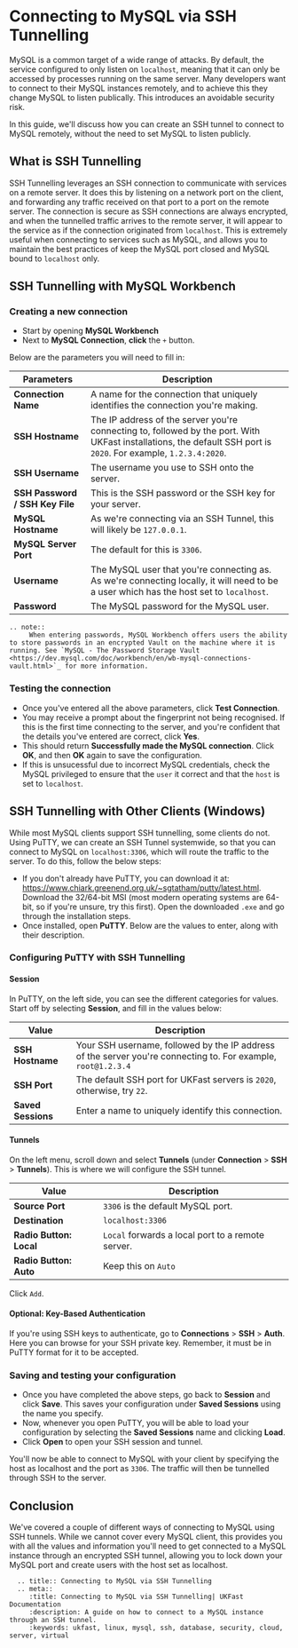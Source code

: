 # Connecting to MySQL via SSH Tunnelling

MySQL is a common target of a wide range of attacks. By default, the service configured to only listen on `localhost`, meaning that it can only be accessed by processes running on the same server. Many developers want to connect to their MySQL instances remotely, and to achieve this they change MySQL to listen publically. This introduces an avoidable security risk.

In this guide, we'll discuss how you can create an SSH tunnel to connect to MySQL remotely, without the need to set MySQL to listen publicly.

## What is SSH Tunnelling

SSH Tunnelling leverages an SSH connection to communicate with services on a remote server. It does this by listening on a network port on the client, and forwarding any traffic received on that port to a port on the remote server. The connection is secure as SSH connections are always encrypted, and when the tunnelled traffic arrives to the remote server, it will appear to the service as if the connection originated from `localhost`. This is extremely useful when connecting to services such as MySQL, and allows you to maintain the best practices of keep the MySQL port closed and MySQL bound to `localhost` only.

## SSH Tunnelling with MySQL Workbench

### Creating a new connection
- Start by opening **MySQL Workbench**
- Next to **MySQL Connection**, **click** the `+` button.

Below are the parameters you will need to fill in:

| Parameters | Description |
|-|-|
| **Connection Name** | A name for the connection that uniquely identifies the connection you're making. |
| **SSH Hostname** | The IP address of the server you're connecting to, followed by the port. With UKFast installations, the default SSH port is `2020`. For example, `1.2.3.4:2020`. |
| **SSH Username** | The username you use to SSH onto the server. |
| **SSH Password / SSH Key File** | This is the SSH password or the SSH key for your server. |
| **MySQL Hostname** | As we're connecting via an SSH Tunnel, this will likely be `127.0.0.1`. |
| **MySQL Server Port** | The default for this is `3306`. |
| **Username** | The MySQL user that you're connecting as. As we're connecting locally, it will need to be a user which has the host set to `localhost`.  |
| **Password** | The MySQL password for the MySQL user. |

```eval_rst
.. note::
     When entering passwords, MySQL Workbench offers users the ability to store passwords in an encrypted Vault on the machine where it is running. See `MySQL - The Password Storage Vault <https://dev.mysql.com/doc/workbench/en/wb-mysql-connections-vault.html>`_ for more information.
```

### Testing the connection
- Once you've entered all the above parameters, click **Test Connection**.
- You may receive a prompt about the fingerprint not being recognised. If this is the first time connecting to the server, and you're confident that the details you've entered are correct, click **Yes**.
- This should return **Successfully made the MySQL connection**. Click **OK**, and then **OK** again to save the configuration.
- If this is unsucessful due to incorrect MySQL credentials, check the MySQL privileged to ensure that the `user` it correct and that the `host` is set to `localhost`.

## SSH Tunnelling with Other Clients (Windows)
While most MySQL clients support SSH tunnelling, some clients do not. Using PuTTY, we can create an SSH Tunnel systemwide, so that you can connect to MySQL on `localhost:3306`, which will route the traffic to the server. To do this, follow the below steps:

- If you don't already have PuTTY, you can download it at: <https://www.chiark.greenend.org.uk/~sgtatham/putty/latest.html>. Download the 32/64-bit MSI (most modern operating systems are 64-bit, so if you're unsure, try this first). Open the downloaded `.exe` and go through the installation steps.
 - Once installed, open **PuTTY**. Below are the values to enter, along with their description.

 ### Configuring PuTTY with SSH Tunnelling

 #### Session
 In PuTTY, on the left side, you can see the different categories for values. Start off by selecting **Session**, and fill in the values below:

 | Value | Description |
|-|-|
| **SSH Hostname** | Your SSH username, followed by the IP address of the server you're connecting to. For example, `root@1.2.3.4` |
| **SSH Port** | The default SSH port for UKFast servers is `2020`, otherwise, try `22`. |
| **Saved Sessions** | Enter a name to uniquely identify this connection.  |

 #### Tunnels
 On the left menu, scroll down and select **Tunnels** (under **Connection** > **SSH** > **Tunnels**). This is where we will configure the SSH tunnel.

 | Value | Description |
|-|-|
| **Source Port** | `3306` is the default MySQL port. |
| **Destination** | `localhost:3306` |
| **Radio Button: Local** | `Local` forwards a local port to a remote server. |
| **Radio Button: Auto** | Keep this on `Auto`  |

Click `Add`.

#### Optional: Key-Based Authentication
If you're using SSH keys to authenticate, go to **Connections** > **SSH** > **Auth**. Here you can browse for your SSH private key. Remember, it must be in PuTTY format for it to be accepted.

### Saving and testing your configuration
- Once you have completed the above steps, go back to **Session** and click **Save**. This saves your configuration under **Saved Sessions** using the name you specify.
- Now, whenever you open PuTTY, you will be able to load your configuration by selecting the **Saved Sessions** name and clicking **Load**.
- Click **Open** to open your SSH session and tunnel.

You'll now be able to connect to MySQL with your client by specifying the host as localhost and the port as `3306`. The traffic will then be tunnelled through SSH to the server.

## Conclusion
We've covered a couple of different ways of connecting to MySQL using SSH tunnels. While we cannot cover every MySQL client, this provides you with all the values and information you'll need to get connected to a MySQL instance through an encrypted SSH tunnel, allowing you to lock down your MySQL port and create users with the host set as localhost.

```eval_rst
  .. title:: Connecting to MySQL via SSH Tunnelling
  .. meta::
     :title: Connecting to MySQL via SSH Tunnelling| UKFast Documentation
     :description: A guide on how to connect to a MySQL instance through an SSH tunnel.
     :keywords: ukfast, linux, mysql, ssh, database, security, cloud, server, virtual
```
